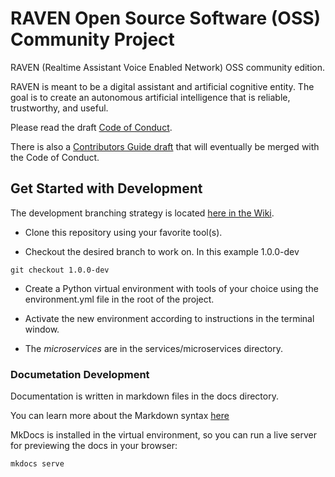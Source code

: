 # RAVEN Open Source Software (OSS) Community Project

RAVEN (Realtime Assistant Voice Enabled Network) OSS community edition.

RAVEN is meant to be a digital assistant and artificial cognitive entity. The goal is to create an autonomous artificial intelligence that is reliable, trustworthy, and useful. 

Please read the draft [Code of Conduct](https://github.com/daveshap/raven/wiki/Code-of-Conduct-(draft)).

There is also a [Contributors Guide draft](https://github.com/daveshap/raven/blob/1.0.0-dev/docs/Contributing.md) that will eventually be merged with the Code of Conduct.


## Get Started with Development

The development branching strategy is located [here in the Wiki](https://github.com/daveshap/raven/wiki/Development---Branching-Strategy-and-Process-(draft)).


- Clone this repository using your favorite tool(s).

- Checkout the desired branch to work on. In this example 1.0.0-dev

```
git checkout 1.0.0-dev

```

- Create a Python virtual environment with tools of your choice using the environment.yml file in the root of the project.

- Activate the new environment according to instructions in the terminal window.

- The *microservices* are in the services/microservices directory.

### Documetation Development

Documentation is written in markdown files in the docs directory. 

You can learn more about the Markdown syntax [here](https://docs.github.com/en/get-started/writing-on-github/getting-started-with-writing-and-formatting-on-github/about-writing-and-formatting-on-github)

MkDocs is installed in the virtual environment, so you can run a live server for previewing the docs in your browser:

```
mkdocs serve

```
